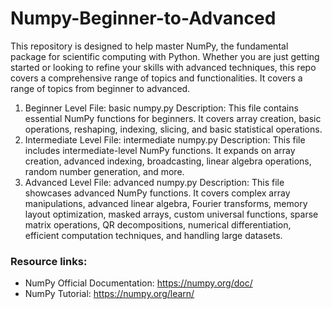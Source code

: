 # Numpy-Beginner-to-Advanced
This repository is designed to help master NumPy, the fundamental package for scientific computing with Python. Whether you are just getting started or looking to refine your skills with advanced techniques, this repo covers a comprehensive range of topics and functionalities. It covers a range of topics from beginner to advanced.
1. Beginner Level
File: basic numpy.py
Description: This file contains essential NumPy functions for beginners. It covers array creation, basic operations, reshaping, indexing, slicing, and basic statistical operations.
2. Intermediate Level
File: intermediate numpy.py
Description: This file includes intermediate-level NumPy functions. It expands on array creation, advanced indexing, broadcasting, linear algebra operations, random number generation, and more.
3. Advanced Level
File: advanced numpy.py
Description: This file showcases advanced NumPy functions. It covers complex array manipulations, advanced linear algebra, Fourier transforms, memory layout optimization, masked arrays, custom universal functions, sparse matrix operations, QR decompositions, numerical differentiation, efficient computation techniques, and handling large datasets.

### Resource links:
- NumPy Official Documentation: https://numpy.org/doc/
- NumPy Tutorial: https://numpy.org/learn/
